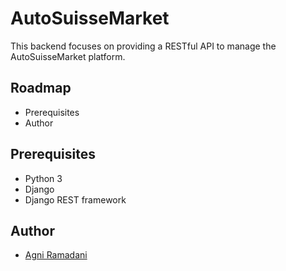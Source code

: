 
# AutoSuisseMarket
This backend focuses on providing a RESTful API to manage the AutoSuisseMarket platform.

## Roadmap
- Prerequisites
- Author

## Prerequisites
- Python 3
- Django
- Django REST framework

## Author
- [Agni Ramadani](https://github.com/agniramadani)
